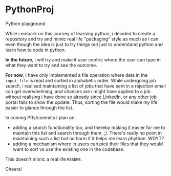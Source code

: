 # PythonProj
Python playground

While i embark on this journey of learning python, i decided to create a repository and try and mimic real life "packaging" style as much as i can even though the idea is just to try things out just to understand python and learn how to code in python. 

**In the future**, i will try and make it user centric where the user can type in what they want to try and see the outcome. 

**For now**, I have only implemented a file operation where data in the `input_file` is read and sorted in alphabetic order. While undergoing job search, i realised maintaining a list of jobs that have sent in a rejection email can get overwhelming, and chances are i might have applied to a job without realising i have done so already since LinkedIn, or any other job portal fails to show the update. Thus, sorting the file would make my life easier to glance through the list. 

In coming PRs/commits I plan on:
- adding a search functionality too, and thereby making it easier for me to maintain this list and search through them. ;). There's really no point in maintaining such a list but no harm if it helps me learn phython. WDYT?
- adding a mechanism where in users can pick their files that they would want to sort vs use the existing one in the codebase.

This doesn't mimic a real life `README`.

Cheers!
